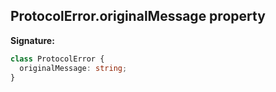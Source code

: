 ## ProtocolError.originalMessage property

**Signature:**

```typescript
class ProtocolError {
  originalMessage: string;
}
```
